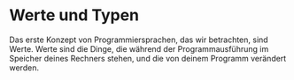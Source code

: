 Werte und Typen
===============

Das erste Konzept von Programmiersprachen, das wir betrachten, sind Werte.
Werte sind die Dinge, die während der Programmausführung im Speicher deines Rechners stehen, und die von deinem Programm verändert werden.

